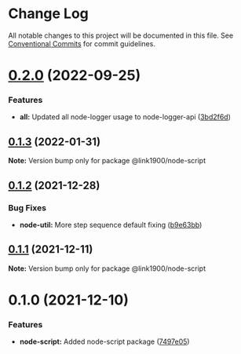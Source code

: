 # Change Log

All notable changes to this project will be documented in this file.
See [Conventional Commits](https://conventionalcommits.org) for commit guidelines.

<a name="0.2.0"></a>
# [0.2.0](https://github.com/projects/link1900/repos/link1900/compare/diff?targetBranch=refs%2Ftags%2F@link1900/node-script@0.1.3&sourceBranch=refs%2Ftags%2F@link1900/node-script@0.2.0) (2022-09-25)


### Features

* **all:** Updated all node-logger usage to node-logger-api ([3bd2f6d](https://github.com/projects/link1900/repos/link1900/commits/3bd2f6d))





<a name="0.1.3"></a>
## [0.1.3](https://github.com/projects/link1900/repos/link1900/compare/diff?targetBranch=refs%2Ftags%2F@link1900/node-script@0.1.2&sourceBranch=refs%2Ftags%2F@link1900/node-script@0.1.3) (2022-01-31)

**Note:** Version bump only for package @link1900/node-script





<a name="0.1.2"></a>
## [0.1.2](https://github.com/projects/link1900/repos/link1900/compare/diff?targetBranch=refs%2Ftags%2F@link1900/node-script@0.1.1&sourceBranch=refs%2Ftags%2F@link1900/node-script@0.1.2) (2021-12-28)


### Bug Fixes

* **node-util:** More step sequence default fixing ([b9e63bb](https://github.com/projects/link1900/repos/link1900/commits/b9e63bb))





<a name="0.1.1"></a>
## [0.1.1](https://github.com/projects/link1900/repos/link1900/compare/diff?targetBranch=refs%2Ftags%2F@link1900/node-script@0.1.0&sourceBranch=refs%2Ftags%2F@link1900/node-script@0.1.1) (2021-12-11)

**Note:** Version bump only for package @link1900/node-script





<a name="0.1.0"></a>
# 0.1.0 (2021-12-10)


### Features

* **node-script:** Added node-script package ([7497e05](https://github.com/projects/link1900/repos/link1900/commits/7497e05))

